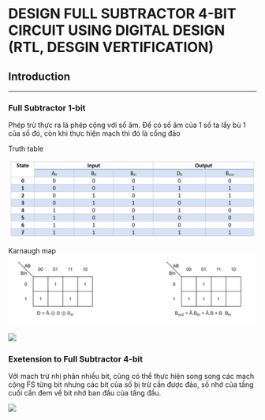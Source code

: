 # DESIGN FULL SUBTRACTOR 4-BIT CIRCUIT USING DIGITAL DESIGN (RTL, DESGIN VERTIFICATION)

## Introduction
***
### Full Subtractor 1-bit

Phép trừ thực ra là phép cộng với số âm. Để có số âm của 1 số ta lấy bù 1 của số đó, còn khi thực hiện mạch thì đó là cổng đảo

Truth table

<img src="Truthtable.jpg">


Karnaugh map
<img src="Kmap.jpg">

<img src="Subtractor1bit.jpg">

### Exetension to Full Subtractor 4-bit
Với mạch trừ nhị phân nhiều bit, cũng có thể thực hiện song song các mạch cộng FS từng bit nhưng các bit của số bị trừ cần được đảo, số nhớ của tầng cuối cần đem về bit nhớ ban đầu của tầng đầu.

<img src="Subtractor4bit.jpg">

